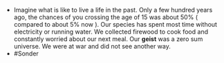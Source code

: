 - Imagine what is like to live a life in the past. Only a few hundred years ago, the chances of you crossing the age of 15 was about 50% ( compared to about 5% now ). Our species has spent most time without electricity or running water. We collected firewood to cook food and constantly worried about our next meal. Our __geist__ was a zero sum universe. We were at war and did not see another way.
- #Sonder
